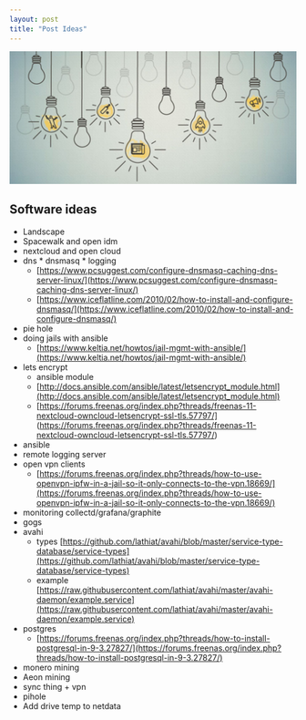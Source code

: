 ```yaml
---
layout: post
title: "Post Ideas"
---
```

![Picture description](/assets/img/ideas.jpg)


## Software ideas
* Landscape
* Spacewalk and open idm
* nextcloud and open cloud
* dns * dnsmasq * logging
	* [https://www.pcsuggest.com/configure-dnsmasq-caching-dns-server-linux/](https://www.pcsuggest.com/configure-dnsmasq-caching-dns-server-linux/)
	* [https://www.iceflatline.com/2010/02/how-to-install-and-configure-dnsmasq/](https://www.iceflatline.com/2010/02/how-to-install-and-configure-dnsmasq/)
* pie hole
* doing jails with ansible
  * [https://www.keltia.net/howtos/jail-mgmt-with-ansible/](https://www.keltia.net/howtos/jail-mgmt-with-ansible/)
* lets encrypt
	* ansible module
	* [http://docs.ansible.com/ansible/latest/letsencrypt_module.html](http://docs.ansible.com/ansible/latest/letsencrypt_module.html)
	* [https://forums.freenas.org/index.php?threads/freenas-11-nextcloud-owncloud-letsencrypt-ssl-tls.57797/] (https://forums.freenas.org/index.php?threads/freenas-11-nextcloud-owncloud-letsencrypt-ssl-tls.57797/)
* ansible
* remote logging server
* open vpn clients
  * [https://forums.freenas.org/index.php?threads/how-to-use-openvpn-ipfw-in-a-jail-so-it-only-connects-to-the-vpn.18669/](https://forums.freenas.org/index.php?threads/how-to-use-openvpn-ipfw-in-a-jail-so-it-only-connects-to-the-vpn.18669/)
* monitoring collectd/grafana/graphite
* gogs
* avahi
	* types [https://github.com/lathiat/avahi/blob/master/service-type-database/service-types](https://github.com/lathiat/avahi/blob/master/service-type-database/service-types)
	* example [https://raw.githubusercontent.com/lathiat/avahi/master/avahi-daemon/example.service](https://raw.githubusercontent.com/lathiat/avahi/master/avahi-daemon/example.service)
* postgres
  * [https://forums.freenas.org/index.php?threads/how-to-install-postgresql-in-9-3.27827/](https://forums.freenas.org/index.php?threads/how-to-install-postgresql-in-9-3.27827/)
* monero mining
* Aeon mining
* sync thing + vpn
* pihole
* Add drive temp to netdata
